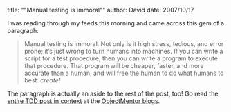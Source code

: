 
title: "&quot;Manual testing is immoral&quot;"
author: David
date: 2007/10/17

I was reading through my feeds this morning and came across this gem of a paragraph: 

> Manual testing is immoral. Not only is it high stress, tedious, and error prone; it’s just wrong to turn humans into machines. If you can write a script for a test procedure, then you can write a program to execute that procedure. That program will be cheaper, faster, and more accurate than a human, and will free the human to do what humans to best: *create!*

The paragraph is actually an aside to the rest of the post, too! Go read the [entire TDD post in context](http://blog.objectmentor.com/articles/2007/10/17/tdd-with-acceptance-tests-and-unit-tests) at the [ObjectMentor blogs](http://blog.objectmentor.com/).
